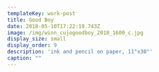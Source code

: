 ```yaml
---
templateKey: work-post
title: Good Boy
date: 2018-05-10T17:22:19.743Z
image: /img/winn_cujogoodboy_2018_1600_c.jpg
display_size: small
display_order: 9
description: 'ink and pencil on paper, 11"x30"'
caption: ""
---
```

